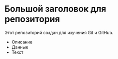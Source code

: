 # Большой заголовок для репозитория
Этот репозиторий создан для изучения Git и GitHub.

  - Описание
  - Данные
  - Текст
